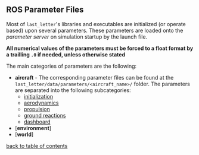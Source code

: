 ## ROS Parameter Files

Most of `last_letter`'s libraries and executables are initialized (or operate based) upon several parameters. These parameters are loaded onto the *parameter server* on simulation startup by the launch file.

**All numerical values of the parameters must be forced to a float format by a trailling `.0` if needed, unless otherwise stated**

The main categories of parameters are the following:
- **aircraft** - The corresponding parameter files can be found at the `last_letter/data/parameters/<aircraft_name>/` folder. The parameters are separated into the following subcategories:
    - [initialization](aircraftInitParams.md)
    - [aerodynamics](aircraftAeroParams.md)
    - [propulsion](aircraftPropParams.md)
    - [ground reactions](aircraftGroundParams.md)
    - [dashboard](aircraftDashParams.md)
- [**environment**]
- [**world**]

[back to table of contents](../../../README.md)